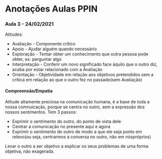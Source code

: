 # Anotações Aulas PPIN

### Aula 3 - 24/02/2021

Atitudes:
* Avaliação - Componente crítico
* Apoio - Ajudar alguém quando necessário
* Exploração - Tentar obter um conhecimento que outra pessoa pode obter, ex: perguntar algo
* Interpretação - Conferir um novo significado face àquilo que o outro diz, acaba por estar relacionado com a Avaliação
* Orientação - Objetividade em relação aos objetivos pretendidos sem a crítica em relação ao que o outro fez no passado(sem Avaliação)
#### Compreensão/Empatia 
Atitude altamente preciosa na comunicação humana, é a base de toda a nossa comnuicação, porque se centra no outro, sem a expressão dos nossos sentimentos. Tem 3 passos: 
* Exprimir o sentimento do outro, do ponto de vista dele
* Centrar a comunicação no presente aqui e agora
* Exprimir o sentimento do outro de modo a que ele seja ponto em relevo(ou seja, centrarmos a conversa no outro, não em nóspróprios)

Levar o outro a ser objetivo a explicar os seus problemas de uma forma objetiva, não exagerada.


